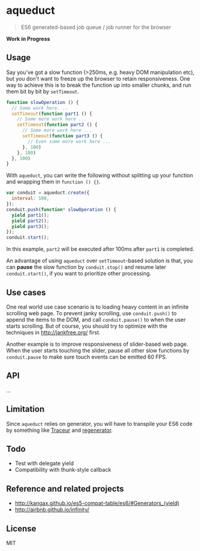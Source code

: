 # aqueduct

> ES6 generated-based job queue / job runner for the browser

**Work in Progress**

## Usage

Say you've got a slow function (>250ms, e.g. heavy DOM manipulation etc), but you don't want to freeze up the browser to retain responsiveness. One way to achieve this is to break the function up into smaller chunks, and run them bit by bit by `setTimeout`.

````js
function slowOperation () {
  // Some work here. ..
  setTimeout(function part1 () {
    // Some more work here ...
    setTimeout(function part2 () {
      // Some more work here ...
      setTimeout(function part3 () {
        // Even some more work here ...
      }, 100)
    }, 100)
  }, 100)
}
````

With `aqueduct`, you can write the following without splitting up your function and wrapping them in `function () {}`.

````js
var conduit = aqueduct.create({
  interval: 100,
});
conduit.push(function* slowOperation () {
  yield part1();
  yield part2();
  yield part3();
});
conduit.start();
````

In this example, `part2` will be executed after 100ms after `part1` is completed.

An advantage of using `aqueduct` over `setTimeout`-based solution is that, you can **pause** the slow function by `conduit.stop()` and resume later `conduit.start()`, if you want to prioritize other processing.

## Use cases

One real world use case scenario is to loading heavy content in an infinite scrolling web page. To prevent janky scrolling, use `conduit.push()` to append the items to the DOM, and call `conduit.pause()` to when the user starts scrolling. But of course, you should try to optimize with the techniques in http://jankfree.org/ first.

Another example is to improve responsiveness of slider-based web page. When the user starts touching the slider, pause all other slow functions by `conduit.pause` to make sure touch events can be emitted 60 FPS.

## API

...

## Limitation

Since `aqueduct` relies on generator, you will have to transpile your ES6 code by something like [Traceur](https://github.com/google/traceur-compiler) and [regenerator](https://github.com/facebook/regenerator).

## Todo

- Test with delegate yield
- Compatibility with thunk-style callback

## Reference and related projects

- http://kangax.github.io/es5-compat-table/es6/#Generators_(yield)
- http://airbnb.github.io/infinity/

## License

MIT
